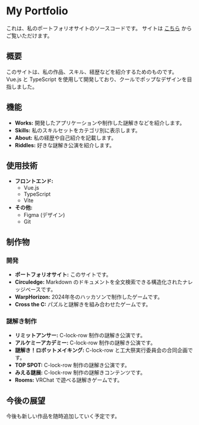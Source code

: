 # My Portfolio

これは、私のポートフォリオサイトのソースコードです。
サイトは [こちら](https://kaki256.github.io/portfolio/) からご覧いただけます。

## 概要

このサイトは、私の作品、スキル、経歴などを紹介するためのものです。
Vue.js と TypeScript を使用して開発しており、クールでポップなデザインを目指しました。

## 機能

- **Works:** 開発したアプリケーションや制作した謎解きなどを紹介します。
- **Skills:** 私のスキルセットをカテゴリ別に表示します。
- **About:** 私の経歴や自己紹介を記載します。
- **Riddles:** 好きな謎解き公演を紹介します。

## 使用技術

- **フロントエンド:**
  - Vue.js
  - TypeScript
  - Vite
- **その他:**
  - Figma (デザイン)
  - Git

## 制作物

### 開発

- **ポートフォリオサイト:** このサイトです。
- **Circuledge:** Markdown のドキュメントを全文検索できる構造化されたナレッジベースです。
- **WarpHorizon:** 2024年冬のハッカソンで制作したゲームです。
- **Cross the C:** パズルと謎解きを組み合わせたゲームです。

### 謎解き制作

- **リミットアンサー:** C-lock-row 制作の謎解き公演です。
- **アルケミーアカデミー:** C-lock-row 制作の謎解き公演です。
- **謎解き！ロボットメイキング:** C-lock-row と工大祭実行委員会の合同企画です。
- **TOP SPOT:** C-lock-row 制作の謎解き公演です。
- **みえる謎展:** C-lock-row 制作の謎解きコンテンツです。
- **Rooms:** VRChat で遊べる謎解きゲームです。

## 今後の展望

今後も新しい作品を随時追加していく予定です。
